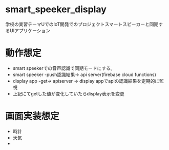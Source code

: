 # smart_speeker_display
学校の実習テーマUでのIoT開発でのプロジェクトスマートスピーカーと同期するUIアプリケーション

# 動作想定
* smart speekerでの音声認識で同期モードにする。
* smart speeker -push認識結果-> api server(firebase cloud functions)
* display app -get-> apiserver -> display appでapiの認識結果を定期的に監視
* 上記にてgetした値が変化していたらdisplay表示を変更

# 画面実装想定
* 時計
* 天気
* 

